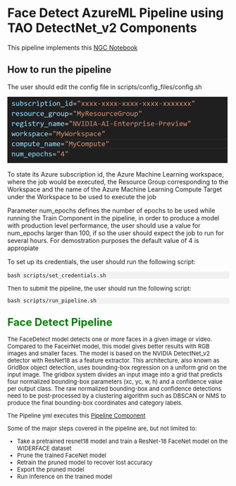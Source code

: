 # Face Detect AzureML Pipeline using TAO DetectNet_v2 Components

This pipeline implements this [NGC Notebook](https://catalog.ngc.nvidia.com/orgs/nvidia/resources/facenet) 

## How to run the pipeline

The user should edit the config file in scripts/config_files/config.sh

<img src="imgs/configfile.png" width="500">

To state its Azure subscription id, the Azure Machine Learning workspace, where the job would be executed, the Resource Group corresponding to the Workspace and the name of the Azure Machine Learning Compute Target under the Workspace to be used to execute the job  

Parameter num_epochs defines the number of epochs to be used while running the Train Component in the pipeline, in order to produce a model with production level performance, the user should use a value for num_epochs larger than 100, if so the user should expect the job to run for several hours. For demostration purposes the default value of 4 is appropiate

To set up its credentials, the user should run the following script:

<pre style="background-color:rgba(0, 0, 0, 0.0470588)"><font size="2">bash scripts/set_credentials.sh
</pre>

Then to submit the pipeline, the user should run the following script:
<pre style="background-color:rgba(0, 0, 0, 0.0470588)"><font size="2">bash scripts/run_pipeline.sh
</pre> 

## <span style="color:green;font-weight:700;font-size:24px">Face Detect Pipeline</span> 

The FaceDetect model detects one or more faces in a given image or video. Compared to the FaceirNet model, this model gives better results with RGB images and smaller faces. The model is based on the NVIDIA DetectNet_v2 detector with ResNet18 as a feature extractor. This architecture, also known as GridBox object detection, uses bounding-box regression on a uniform grid on the input image. The gridbox system divides an input image into a grid that predicts four normalized bounding-box parameters (xc, yc, w, h) and a confidence value per output class. The raw normalized bounding-box and confidence detections need to be post-processed by a clustering algorithm such as DBSCAN or NMS to produce the final bounding-box coordinates and category labels.

The Pipeline yml executes this [Pipeline Component](https://github.com/NVIDIA/NVIDIA_AI_Enterprise_AzureML/tree/main/src/pipelines/tao/object_detection/facenet/tao_facenet_pipeline) 

Some of the major steps covered in the pipeline are, but not limited to: 

* Take a pretrained resnet18 model and train a ResNet-18 FaceNet model on the WIDERFACE dataset
* Prune the trained FaceNet model
* Retrain the pruned model to recover lost accuracy
* Export the pruned model
* Run Inference on the trained model
